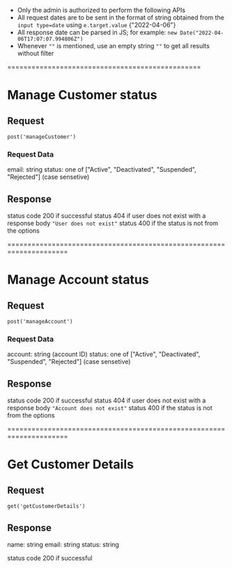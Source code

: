 - Only the admin is authorized to perform the following APIs
- All request dates are to be sent in the format of string obtained from the `input type=date` using `e.target.value` {"2022-04-06"}
- All response date can be parsed in JS; for example: `new Date("2022-04-06T17:07:07.994806Z")`
- Whenever `""` is mentioned, use an empty string `""` to get all results without filter

================================================
<!-- #region manage customer -->
# Manage Customer status

## Request

```
post('manageCustomer')
```

### Request Data

email: string
status: one of ["Active", "Deactivated", "Suspended", "Rejected"] (case sensetive)

## Response

status code 200 if successful
status 404 if user does not exist with a response body `"User does not exist"`
status 400 if the status is not from the options

<!-- #endregion -->
=====================================================================
<!-- #region manage Account -->
# Manage Account status

## Request

```
post('manageAccount')
```

### Request Data

account: string (account ID)
status: one of ["Active", "Deactivated", "Suspended", "Rejected"] (case sensetive)

## Response

status code 200 if successful
status 404 if user does not exist with a response body `"Account does not exist"`
status 400 if the status is not from the options

<!-- #endregion -->
=====================================================================
<!-- #region get customer status -->
# Get Customer Details

## Request

```
get('getCustomerDetails')
```

## Response
name: string
email: string
status: string

status code 200 if successful
<!-- #endregion -->
